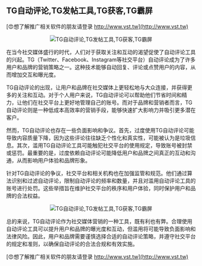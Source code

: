 ## **TG自动评论,TG发帖工具,TG获客,TG霸屏**

[😍想了解推广相关软件的朋友请登录 http://www.vst.tw](http://www.vst.tw)

 <center><img src="https://vst.tw/MP4/tuiguang/png/2.png" alt="TG自动评论,TG发帖工具,TG获客,TG霸屏"></center>

在当今社交媒体盛行的时代，人们对于获取关注和互动的渴望促使了自动评论工具的兴起。TG（Twitter、Facebook、Instagram等社交平台）自动评论成为了许多用户和品牌的营销策略之一。这种技术能够自动回复、评论或点赞用户的内容，从而增加交互和曝光度。

TG自动评论的出现，让用户和品牌在社交媒体上更轻松地与大众连接，并获得更多的关注和互动。对于个人用户来说，TG自动评论可以帮助他们节省时间和精力，让他们在社交平台上更好地管理自己的账号。而对于品牌和营销者而言，TG自动评论则是一种低成本高效率的营销手段，能够快速扩大影响力并吸引更多潜在客户。

然而，TG自动评论也存在一些负面影响和争议。首先，过度使用TG自动评论可能导致内容质量下降，因为这些评论往往缺乏个性化和真实性，可能被认为是垃圾信息。其次，滥用TG自动评论工具可能触犯社交平台的使用规定，导致账号被封禁或惩罚。最重要的是，过度依赖自动评论可能降低用户和品牌之间真正的互动和沟通，从而影响用户体验和品牌形象。

针对TG自动评论的争议，社交平台和相关机构也在加强监管和规范。他们通过算法识别和过滤自动评论，限制自动评论的频率和数量，并且对滥用自动评论工具的账号进行处罚。这些举措旨在维护社交平台的秩序和用户体验，同时保护用户和品牌的合法权益。

 <center><img src="https://vst.tw/MP4/tuiguang/png/7.png" alt="TG自动评论,TG发帖工具,TG获客,TG霸屏"></center>

总的来说，TG自动评论作为社交媒体营销的一种工具，既有利也有弊。合理使用自动评论工具可以提升用户和品牌的曝光度和互动，但滥用将可能导致负面影响和法律风险。因此，用户和品牌需要谨慎选择合适的自动评论策略，并遵守社交平台的规定和准则，以确保自动评论的合法合规和有效实施。

[😍想了解推广相关软件的朋友请登录 http://www.vst.tw](http://www.vst.tw)



